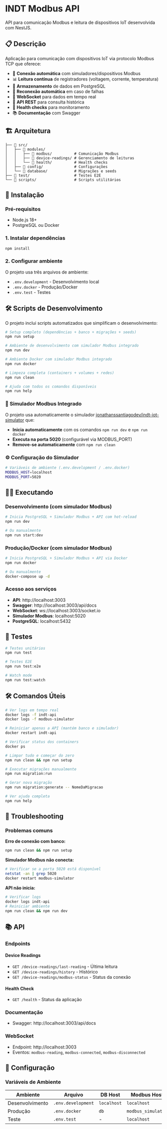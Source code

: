 # INDT Modbus API

API para comunicação Modbus e leitura de dispositivos IoT desenvolvida com NestJS.

## 📋 Descrição

Aplicação para comunicação com dispositivos IoT via protocolo Modbus TCP que oferece:

- 🔌 **Conexão automática** com simuladores/dispositivos Modbus
- 📊 **Leitura contínua** de registradores (voltagem, corrente, temperatura)
- 💾 **Armazenamento** de dados em PostgreSQL
- 🔄 **Reconexão automática** em caso de falhas
- 📡 **WebSocket** para dados em tempo real
- 📖 **API REST** para consulta histórica
- 🏥 **Health checks** para monitoramento
- 📚 **Documentação** com Swagger

## 🏗️ Arquitetura

```
├── 📁 src/
│   ├── 📁 modules/
│   │   ├── 📁 modbus/          # Comunicação Modbus
│   │   ├── 📁 device-readings/ # Gerenciamento de leituras
│   │   └── 📁 health/          # Health checks
│   ├── 📁 config/              # Configurações
│   └── 📁 database/            # Migrações e seeds
├── 📁 test/                    # Testes E2E
└── 📁 scripts/                 # Scripts utilitários
```

## 🚀 Instalação

### Pré-requisitos

- Node.js 18+
- PostgreSQL ou Docker

### 1. Instalar dependências

```bash
npm install
```

### 2. Configurar ambiente

O projeto usa três arquivos de ambiente:

- `.env.development` - Desenvolvimento local
- `.env.docker` - Produção/Docker
- `.env.test` - Testes

## 🛠️ Scripts de Desenvolvimento

O projeto inclui scripts automatizados que simplificam o desenvolvimento:

```bash
# Setup completo (dependências + banco + migrações + seeds)
npm run setup

# Ambiente de desenvolvimento com simulador Modbus integrado
npm run dev

# Ambiente Docker com simulador Modbus integrado
npm run docker

# Limpeza completa (containers + volumes + redes)
npm run clean

# Ajuda com todos os comandos disponíveis
npm run help
```

### 🎯 Simulador Modbus Integrado

O projeto usa automaticamente o simulador [jonathanssantiagodev/indt-iot-simulator](https://hub.docker.com/r/jonathanssantiagodev/indt-iot-simulator) que:

- **Inicia automaticamente** com os comandos `npm run dev` e `npm run docker`
- **Executa na porta 5020** (configurável via MODBUS_PORT)
- **Remove-se automaticamente** com `npm run clean`

### ⚙️ Configuração do Simulador

```bash
# Variáveis de ambiente (.env.development / .env.docker)
MODBUS_HOST=localhost
MODBUS_PORT=5020
```

## 🏃‍♂️ Executando

### Desenvolvimento (com simulador Modbus)

```bash
# Inicia PostgreSQL + Simulador Modbus + API com hot-reload
npm run dev

# Ou manualmente
npm run start:dev
```

### Produção/Docker (com simulador Modbus)

```bash
# Inicia PostgreSQL + Simulador Modbus + API via Docker
npm run docker

# Ou manualmente
docker-compose up -d
```

### Acesso aos serviços

- **API**: http://localhost:3003
- **Swagger**: http://localhost:3003/api/docs
- **WebSocket**: ws://localhost:3003/socket.io
- **Simulador Modbus**: localhost:5020
- **PostgreSQL**: localhost:5432

## 🧪 Testes

```bash
# Testes unitários
npm run test

# Testes E2E
npm run test:e2e

# Watch mode
npm run test:watch
```

## 🛠️ Comandos Úteis

```bash
# Ver logs em tempo real
docker logs -f indt-api
docker logs -f modbus-simulator

# Reiniciar apenas a API (mantém banco e simulador)
docker restart indt-api

# Verificar status dos containers
docker ps

# Limpar tudo e começar do zero
npm run clean && npm run setup

# Executar migrações manualmente
npm run migration:run

# Gerar nova migração
npm run migration:generate -- NomeDaMigracao

# Ver ajuda completa
npm run help
```

## 🚨 Troubleshooting

### Problemas comuns

**Erro de conexão com banco:**

```bash
npm run clean && npm run setup
```

**Simulador Modbus não conecta:**

```bash
# Verificar se a porta 5020 está disponível
netstat -an | grep 5020
docker restart modbus-simulator
```

**API não inicia:**

```bash
# Verificar logs
docker logs indt-api
# Reiniciar ambiente
npm run clean && npm run dev
```

## 📚 API

### Endpoints

#### Device Readings

- `GET /device-readings/last-reading` - Última leitura
- `GET /device-readings/history` - Histórico
- `GET /device-readings/modbus-status` - Status da conexão

#### Health Check

- `GET /health` - Status da aplicação

### Documentação

- Swagger: http://localhost:3003/api/docs

### WebSocket

- Endpoint: http://localhost:3003
- Eventos: `modbus-reading`, `modbus-connected`, `modbus-disconnected`

## 🔧 Configuração

### Variáveis de Ambiente

| Ambiente        | Arquivo            | DB Host     | Modbus Host        |
| --------------- | ------------------ | ----------- | ------------------ |
| Desenvolvimento | `.env.development` | `localhost` | `localhost`        |
| Produção        | `.env.docker`      | `db`        | `modbus_simulator` |
| Teste           | `.env.test`        | -           | `localhost`        |
